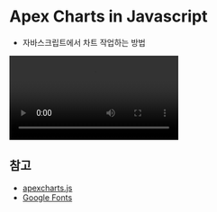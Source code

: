 # Apex Charts in Javascript
- 자바스크립트에서 차트 작업하는 방법

<video src="../Preview/apex-chart.mp4" controls="controls" style="max-width: 700px;">
</video>

## 참고
- [apexcharts.js](https://apexcharts.com/docs/installation/)
- [Google Fonts](https://fonts.google.com/)